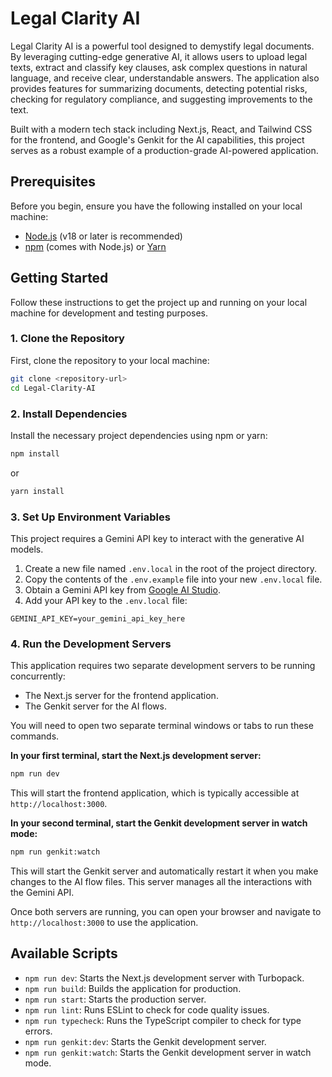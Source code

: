 # Legal Clarity AI

Legal Clarity AI is a powerful tool designed to demystify legal documents. By leveraging cutting-edge generative AI, it allows users to upload legal texts, extract and classify key clauses, ask complex questions in natural language, and receive clear, understandable answers. The application also provides features for summarizing documents, detecting potential risks, checking for regulatory compliance, and suggesting improvements to the text.

Built with a modern tech stack including Next.js, React, and Tailwind CSS for the frontend, and Google's Genkit for the AI capabilities, this project serves as a robust example of a production-grade AI-powered application.

## Prerequisites

Before you begin, ensure you have the following installed on your local machine:
- [Node.js](https://nodejs.org/en) (v18 or later is recommended)
- [npm](https://www.npmjs.com/get-npm) (comes with Node.js) or [Yarn](https://yarnpkg.com/)

## Getting Started

Follow these instructions to get the project up and running on your local machine for development and testing purposes.

### 1. Clone the Repository

First, clone the repository to your local machine:

```bash
git clone <repository-url>
cd Legal-Clarity-AI
```

### 2. Install Dependencies

Install the necessary project dependencies using npm or yarn:

```bash
npm install
```
or
```bash
yarn install
```

### 3. Set Up Environment Variables

This project requires a Gemini API key to interact with the generative AI models.

1.  Create a new file named `.env.local` in the root of the project directory.
2.  Copy the contents of the `.env.example` file into your new `.env.local` file.
3.  Obtain a Gemini API key from [Google AI Studio](https://aistudio.google.com/app/apikey).
4.  Add your API key to the `.env.local` file:

```
GEMINI_API_KEY=your_gemini_api_key_here
```

### 4. Run the Development Servers

This application requires two separate development servers to be running concurrently:
- The Next.js server for the frontend application.
- The Genkit server for the AI flows.

You will need to open two separate terminal windows or tabs to run these commands.

**In your first terminal, start the Next.js development server:**

```bash
npm run dev
```
This will start the frontend application, which is typically accessible at `http://localhost:3000`.

**In your second terminal, start the Genkit development server in watch mode:**

```bash
npm run genkit:watch
```
This will start the Genkit server and automatically restart it when you make changes to the AI flow files. This server manages all the interactions with the Gemini API.

Once both servers are running, you can open your browser and navigate to `http://localhost:3000` to use the application.

## Available Scripts

- `npm run dev`: Starts the Next.js development server with Turbopack.
- `npm run build`: Builds the application for production.
- `npm run start`: Starts the production server.
- `npm run lint`: Runs ESLint to check for code quality issues.
- `npm run typecheck`: Runs the TypeScript compiler to check for type errors.
- `npm run genkit:dev`: Starts the Genkit development server.
- `npm run genkit:watch`: Starts the Genkit development server in watch mode.
